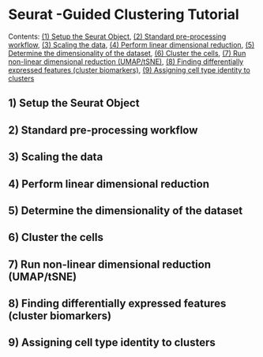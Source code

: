 # Seurat -Guided Clustering Tutorial 
Contents:
[(1) Setup the Seurat Object](#section-1), [(2) Standard pre-processing workflow](#section-2), [(3) Scaling the data](#section-3), [(4) Perform linear dimensional reduction](#section-4), [(5) Determine the dimensionality of the dataset](#section-5), [(6) Cluster the cells](#section-6), [(7) Run non-linear dimensional reduction (UMAP/tSNE)](#section-7), [(8) Finding differentially expressed features (cluster biomarkers)](#section-8), [(9) Assigning cell type identity to clusters](#section-9)


## 1) Setup the Seurat Object 

## 2) Standard pre-processing workflow 

## 3) Scaling the data 

## 4) Perform linear dimensional reduction 

## 5) Determine the dimensionality of the dataset

## 6) Cluster the cells 

## 7) Run non-linear dimensional reduction (UMAP/tSNE)

## 8) Finding differentially expressed features (cluster biomarkers) 

## 9) Assigning cell type identity to clusters 
